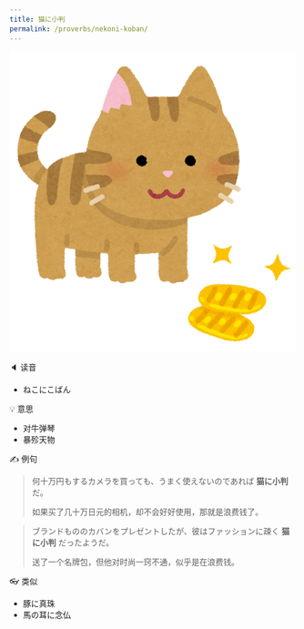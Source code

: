 ```yaml
---
title: 猫に小判
permalink: /proverbs/nekoni-koban/
---
```


![](/assets/images/proverbs/neko_koban.png)

🔈 读音

- ねこにこばん

💡 意思

- 对牛弹琴
- 暴殄天物

✍️  例句

> 何十万円もするカメラを買っても、うまく使えないのであれば **猫に小判** だ。
> 
> 如果买了几十万日元的相机，却不会好好使用，那就是浪费钱了。

> ブランドもののカバンをプレゼントしたが、彼はファッションに疎く **猫に小判** だったようだ。
>
> 送了一个名牌包，但他对时尚一窍不通，似乎是在浪费钱。

👓 类似

- 豚に真珠
- 馬の耳に念仏
